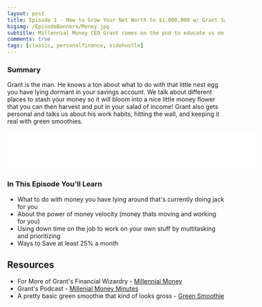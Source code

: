 ```yaml
---
layout: post
title: Episode 1 - How to Grow Your Net Worth to $1,000,000 w/ Grant Sabatier
bigimg: /EpisodeBanners/Money.jpg
subtitle: Millennial Money CEO Grant comes on the pod to educate us on index funds, day trading, and things to invest in if you have some unused cash lying around
comments: true
tags: [classic, personalfinance, sidehustle]
---
```


### Summary

Grant is the man. He knows a ton about what to do with that little nest egg you have lying dormant in your savings account. We talk about different places to stash your money so it will bloom into a nice little money flower that you can then harvest and put in your salad of income! Grant also gets personal and talks us about his work habits, hitting the wall, and keeping it real with green smoothies.

<iframe style="border: none" src="//html5-player.libsyn.com/embed/episode/id/5251563/height/90/width/640/theme/custom/autonext/no/thumbnail/yes/autoplay/no/preload/no/no_addthis/no/direction/backward/render-playlist/no/custom-color/87A93A/" height="90" width="576" scrolling="no"  allowfullscreen webkitallowfullscreen mozallowfullscreen oallowfullscreen msallowfullscreen></iframe>

### In This Episode You'll Learn

* What to do with money you have lying around that's currently doing jack for you
* About the power of money velocity (money thats moving and working for you)
* Using down time on the job to work on your own stuff by multitasking and prioritizing
* Ways to Save at least 25% a month

## Resources

* For More of Grant's Financial Wizardry - [Millennial Money](http://millennialmoney.com/)
* Grant's Podcast - [Millenial Money Minutes](https://itunes.apple.com/us/podcast/millennial-money-minutes-personal-finance-in-5-minutes/id1185368686?mt=2)
* A pretty basic green smoothie that kind of looks gross - [Green Smoothie](https://www.100daysofrealfood.com/green-smoothie-recipe/)

<br><br>
